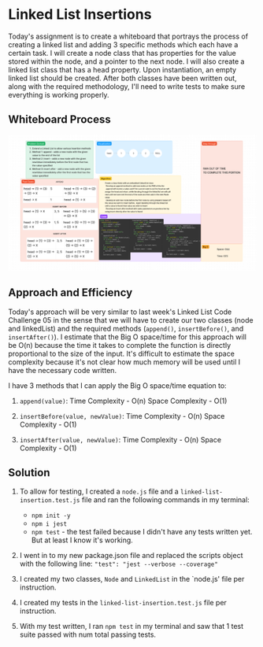# Linked List Insertions
<!-- Short summary of the challenge -->
Today's assignment is to create a whiteboard that portrays the process of creating a linked list and adding 3 specific methods which each have a certain task. I will create a node class that has properties for the value stored within the node, and a pointer to the next node. I will also create a linked list class that has a head property. Upon instantiation, an empty linked list should be created. After both classes have been written out, along with the required methodology, I'll need to write tests to make sure everything is working properly.

## Whiteboard Process
<!-- Embedded whiteboard image -->
![Whiteboard](/public/codeChallenge06Whiteboard.png)

## Approach and Efficiency
<!-- What approach did you take? Why? What is the Big O space/time for this approach? -->
Today's approach will be very similar to last week's Linked List Code Challenge 05 in the sense that we will have to create our two classes (node and linkedList) and the required methods (`append()`, `insertBefore()`, and `insertAfter()`). I estimate that the Big O space/time for this approach will be O(n) because the time it takes to complete the function is directly proportional to the size of the input. It's difficult to estimate the space complexity because it's not clear how much memory will be used until I have the necessary code written.

I have 3 methods that I can apply the Big O space/time equation to:

1. `append(value)`: Time Complexity - O(n) Space Complexity - O(1)

2. `insertBefore(value, newValue)`: Time Complexity - O(n) Space Complexity - O(1)

3. `insertAfter(value, newValue)`: Time Complexity - O(n) Space Complexity - O(1)

## Solution
<!-- Show how to run your code, and examples of it in action -->
1. To allow for testing, I created a `node.js` file and a `linked-list-insertion.test.js` file and ran the following commands in my terminal:
   - `npm init -y`
   - `npm i jest`
   - `npm test` - the test failed because I didn't have any tests written yet. But at least I know it's working.

2. I went in to my new package.json file and replaced the scripts object with the following line: `"test": "jest --verbose --coverage"`

3. I created my two classes, `Node` and `LinkedList` in the `node.js' file per instruction.

4. I created my tests in the `linked-list-insertion.test.js` file per instruction.

5. With my test written, I ran `npm test` in my terminal and saw that 1 test suite passed with num total passing tests.
